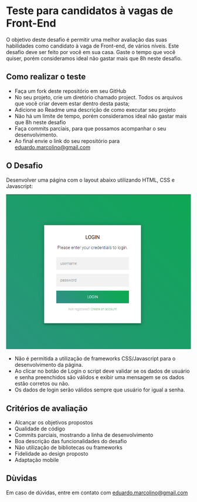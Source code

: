 # Teste para candidatos à vagas de Front-End

O objetivo deste desafio é permitir uma melhor avaliação das suas habilidades como candidato à vaga de Front-end, de vários níveis. Este desafio deve ser feito por você em sua casa. Gaste o tempo que você quiser, porém consideramos ideal não gastar mais que 8h neste desafio.

## Como realizar o teste

- Faça um fork deste repositório em seu GitHub
- No seu projeto, crie um diretório chamado project. Todos os arquivos que você criar devem estar dentro desta pasta;
- Adicione ao Readme uma descrição de como executar seu projeto
- Não há um limite de tempo, porém consideramos ideal não gastar mais que 8h neste desafio
- Faça commits parciais, para que possamos acompanhar o seu desenvolvimento.
- Ao final envie o link do seu repositório para eduardo.marcolino@gmail.com

## O Desafio

Desenvolver uma página com o layout abaixo utilizando HTML, CSS e Javascript:

![preview](preview.png)

- Não é permitida a utilização de frameworks CSS/Javascript para o desenvolvimento da página.
- Ao clicar no botão de Login o script deve validar se os dados de usuário e senha preenchidos são válidos e exibir uma mensagem se os dados estão corretos ou não.
- Os dados de login serão válidos sempre que usuário for igual a senha.

## Critérios de avaliação

- Alcançar os objetivos propostos
- Qualidade de código
- Commits parciais, mostrando a linha de desenvolvimento
- Boa descrição das funcionalidades do desafio
- Não utilização de bibliotecas ou frameworks
- Fidelidade ao design proposto
- Adaptação mobile

## Dùvidas

Em caso de dúvidas, entre em contato com eduardo.marcolino@gmail.com
